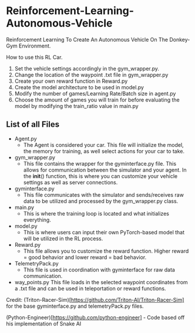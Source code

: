 # Reinforcement-Learning-Autonomous-Vehicle
Reinforcement Learning To Create An Autonomous Vehicle On The Donkey-Gym Environment.

How to use this RL Car.
1. Set the vehicle settings accordingly in the gym_wrapper.py.
2. Change the location of the waypoint .txt file in gym_wrapper.py
3. Create your own reward function in Reward.py
4. Create the model architecture to be used in model.py
5. Modify the number of games/Learning Rate/Batch size in agent.py
6. Choose the amount of games you will train for before evaluating the model by modifying the train_ratio value in main.py

## List of all Files
- Agent.py
  - The Agent is considered your car. This file will initialize the model, the memory for training, as well select actions for your car to take.   
- gym_wrapper.py
  - This file contains the wrapper for the gyminterface.py file. This allows for communication between the simulator and your agent. In the __init__() function, this is where you can customize your vehicle settings as well as server connections.
- gyminterface.py
  - This file communicates with the simulator and sends/receives raw data to be utilized and processed by the gym_wrapper.py class.
- main.py
  - This is where the training loop is located and what initializes everything. 
- model.py
  - This is where users can input their own PyTorch-based model that will be utilized in the RL process. 
- Reward.py
  - This file allows you to customize the reward function. Higher reward = good behavior and lower reward = bad behavior. 
- TelemetryPack.py
  - This file is used in coordination with gyminterface for raw data communication. 
- way_points.py
  This file loads in the selected waypoint coordinates from a .txt file and can be used in teleportation or reward functions.
  
 
  


Credit:
(Triton-Racer-Sim)[https://github.com/Triton-AI/Triton-Racer-Sim] for the base gyminterface.py and telemetryPack.py files.

(Python-Engineer)[https://github.com/python-engineer] - Code based off his implementation of Snake AI
